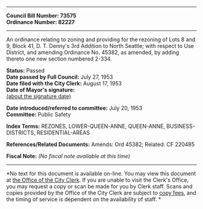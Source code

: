 * * * * *  
  
**Council Bill Number: [](#h0)[](#h2)73575**   
**Ordinance Number: 82227**  
  
* * * * *  
  
An ordinance relating to zoning and providing for the rezoning of Lots 8 and 9, Block 41, D. T. Denny's 3rd Addition to North Seattle; with respect to Use District, and amending Ordinance No. 45382, as amended, by adding thereto one new section numbered 2-334.  
  
**Status:** Passed   
**Date passed by Full Council:** July 27, 1953   
**Date filed with the City Clerk:** August 17, 1953   
**Date of Mayor's signature:**   
[(about the signature date)](/~public/approvaldate.htm)   
  
  
**Date introduced/referred to committee:** July 20, 1953   
**Committee:** Public Safety   
  
**Index Terms:** REZONES, LOWER-QUEEN-ANNE, QUEEN-ANNE, BUSINESS-DISTRICTS, RESIDENTIAL-AREAS  
  
**References/Related Documents:** Amends: Ord 45382; Related: CF 220485  
  
**Fiscal Note:** *(No fiscal note available at this time)*  
  
* * * * *  
  
*No text for this document is available on-line. You may view this document at [the Office of the City Clerk](http://www.seattle.gov/leg/clerk/contactUs.htm). If you are unable to visit the Clerk's Office, you may request a copy or scan be made for you by Clerk staff. Scans and copies provided by the Office of the City Clerk are subject to [copy fees](http://clerk.seattle.gov/~public/clerkfees.htm), and the timing of service is dependent on the availability of staff. *  
  
  

